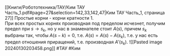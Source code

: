 [[Книги/Робототехника/ТАУ/Ким ТАУ Часть_1.pdf#page=27&selection=142,33,142,47|Ким ТАУ Часть_1, страница 27]]
Простые корни - корни кратности 1.  
При всех простых корнях производная под пределом исчезнет, получим предел при $s \rightarrow s_k$, но у нас в знаменателе стоит $A(s)$, причем $s_k$ выбраны так, чтобы $A(s-k) = 0$, т.е. $A(s) = A(s) - A(s_k)$, т.е. у нас есть предел отношения приращений, т.е. производная $A'(s_k)$.
![[Pasted image 20240130203458.png]]
#ТАУ #Ким